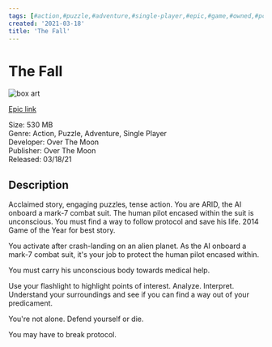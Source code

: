 ```yaml
---
tags: [#action,#puzzle,#adventure,#single-player,#epic,#game,#owned,#pc]
created: '2021-03-18'
title: 'The Fall'
---
```

# The Fall

![box art](https://cdn1.epicgames.com/d16f231f238646e881bb0cd83e1d30c8/offer/EGS_TheFall_overTheMoon_S1-2560x1440-7b4817dcd4a35cf5826da7f0bbc744f4.jpg?h=270&amp;resize=1&amp;w=480)

[Epic link](https://www.epicgames.com/store/en-US/p/the-fall)

Size: 530 MB  
Genre: Action, Puzzle, Adventure, Single Player  
Developer: Over The Moon  
Publisher: Over The Moon  
Released: 03/18/21  

## Description

Acclaimed story, engaging puzzles, tense action.   You are ARID, the AI onboard a mark-7 combat suit. The human pilot encased within the suit is unconscious. You must find a way to follow protocol and save his life.  2014 Game of the Year for best story.

You activate after crash-landing on an alien planet. As the AI onboard a mark-7 combat suit, it's your job to protect the human pilot encased within. 

You must carry his unconscious body towards medical help.

Use your flashlight to highlight points of interest. Analyze. Interpret.  Understand your surroundings and see if you can find a way out of your predicament. 

You're not alone. Defend yourself or die.

You may have to break protocol.
